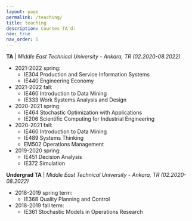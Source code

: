 ```yaml
---
layout: page
permalink: /teaching/
title: teaching
description: Courses TA'd:
nav: true
nav_order: 5
---
```


**TA** | *Middle East Technical University - Ankara, TR (02.2020-08.2022)*
* 2021-2022 spring: 
    * IE304 Production and Service Information Systems 
    * IE440 Engineering Economy 
* 2021-2022 fall: 
    * IE460 Introduction to Data Mining 
    * IE333 Work Systems Analysis and Design 
* 2020-2021 spring: 
    * IE464 Stochastic Optimization with Applications 
    * IE206 Scientific Computing for Industrial Engineering 
* 2020-2021 fall: 
    * IE460 Introduction to Data Mining 
    * IE489 Systems Thinking 
    * EM502 Operations Management 
* 2019-2020 spring: 
    * IE451 Decision Analysis 
    * IE372 Simulation 

**Undergrad TA** | *Middle East Technical University - Ankara, TR (02.2020-08.2022)*
* 2018-2019 spring term: 
    * IE368 Quality Planning and Control
* 2018-2019 fall term: 
    * IE361 Stochastic Models in Operations Research
